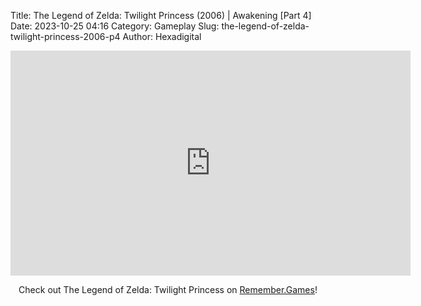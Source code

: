 Title: The Legend of Zelda: Twilight Princess (2006) | Awakening [Part 4]
Date: 2023-10-25 04:16
Category: Gameplay
Slug: the-legend-of-zelda-twilight-princess-2006-p4
Author: Hexadigital

<center><iframe src="https://www.youtube.com/embed/nt9FW0DY-Cw?feature=oembed" allow="accelerometer; autoplay; encrypted-media; gyroscope; picture-in-picture" width="640" height="360" frameborder="0"></iframe>

Check out The Legend of Zelda: Twilight Princess on [Remember.Games](https://remember.games/game/1365/the-legend-of-zelda-twilight-princess/)!</center>